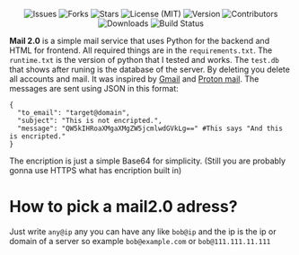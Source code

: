 <p align="center"> 
    <img src="https://img.shields.io/github/issues/Simonko-912/mail2.0" alt="Issues">
    <img src="https://img.shields.io/github/forks/Simonko-912/mail2.0" alt="Forks">
    <img src="https://img.shields.io/github/stars/Simonko-912/mail2.0" alt="Stars">
    <img src="https://img.shields.io/github/license/Simonko-912/mail2.0" alt="License (MIT)">
    <img src="https://img.shields.io/badge/version-1.0.0-blue" alt="Version">
    <img src="https://img.shields.io/badge/contributors-0-orange" alt="Contributors">
    <img src="https://img.shields.io/github/downloads/Simonko-912/mail2.0/total" alt="Downloads">
    <img src="https://img.shields.io/badge/build-passing-brightgreen" alt="Build Status">
</p>

**Mail 2.0** is a simple mail service that uses Python for the backend and HTML for frontend. All required things are in the `requirements.txt`. 
The `runtime.txt` is the version of python that I tested and works. The `test.db` that shows after runing is the database of the server. By deleting you delete all accounts and mail. It was inspired by [Gmail](https://gmail.com/) and [Proton mail](https://mail.proton.me/). The messages are sent using JSON in this format:

```
{
  "to_email": "target@domain",
  "subject": "This is not encripted.",
  "message": "QW5kIHRoaXMgaXMgZW5jcmlwdGVkLg==" #This says "And this is encripted."
}
```

The encription is just a simple Base64 for simplicity. (Still you are probably gonna use HTTPS what has encription built in)

# How to pick a mail2.0 adress?
Just write `any@ip` any you can have any like `bob@ip` and the ip is the ip or domain of a server so example `bob@example.com` or `bob@111.111.11.111`

